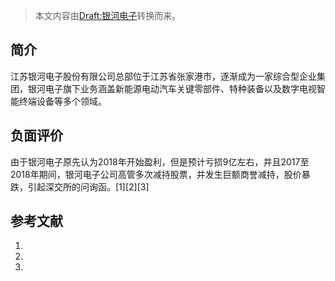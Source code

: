 > 本文内容由[Draft:银河电子](https://zh.wikipedia.org/wiki/Draft:银河电子)转换而来。


## 简介

江苏银河电子股份有限公司总部位于江苏省张家港市，逐渐成为一家综合型企业集团，银河电子旗下业务涵盖新能源电动汽车关键零部件、特种装备以及数字电视智能终端设备等多个领域。

## 负面评价

由于银河电子原先认为2018年开始盈利，但是预计亏损9亿左右，并且2017至2018年期间，银河电子公司高管多次减持股票，并发生巨额商誉减持，股价暴跌，引起深交所的问询函。\[1\]\[2\]\[3\]

## 参考文献

<references />

1.
2.
3.